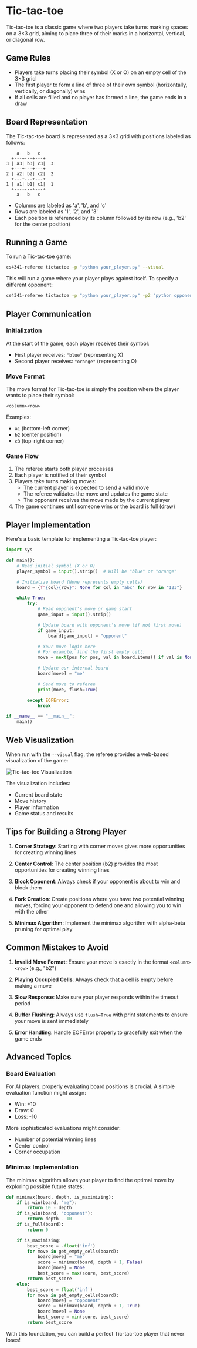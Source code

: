 # Tic-tac-toe

Tic-tac-toe is a classic game where two players take turns marking spaces on a 3×3 grid, aiming to place three of their marks in a horizontal, vertical, or diagonal row.

## Game Rules

- Players take turns placing their symbol (X or O) on an empty cell of the 3×3 grid
- The first player to form a line of three of their own symbol (horizontally, vertically, or diagonally) wins
- If all cells are filled and no player has formed a line, the game ends in a draw

## Board Representation

The Tic-tac-toe board is represented as a 3×3 grid with positions labeled as follows:

```
    a   b   c
  +---+---+---+
3 | a3| b3| c3|  3
  +---+---+---+
2 | a2| b2| c2|  2
  +---+---+---+
1 | a1| b1| c1|  1
  +---+---+---+
    a   b   c
```

- Columns are labeled as 'a', 'b', and 'c'
- Rows are labeled as '1', '2', and '3'
- Each position is referenced by its column followed by its row (e.g., 'b2' for the center position)

## Running a Game

To run a Tic-tac-toe game:

```bash
cs4341-referee tictactoe -p "python your_player.py" --visual
```

This will run a game where your player plays against itself. To specify a different opponent:

```bash
cs4341-referee tictactoe -p "python your_player.py" -p2 "python opponent_player.py" --visual
```

## Player Communication

### Initialization

At the start of the game, each player receives their symbol:

- First player receives: `"blue"` (representing X)
- Second player receives: `"orange"` (representing O)

### Move Format

The move format for Tic-tac-toe is simply the position where the player wants to place their symbol:

```
<column><row>
```

Examples:

- `a1` (bottom-left corner)
- `b2` (center position)
- `c3` (top-right corner)

### Game Flow

1. The referee starts both player processes
2. Each player is notified of their symbol
3. Players take turns making moves:
   - The current player is expected to send a valid move
   - The referee validates the move and updates the game state
   - The opponent receives the move made by the current player
4. The game continues until someone wins or the board is full (draw)

## Player Implementation

Here's a basic template for implementing a Tic-tac-toe player:

```python
import sys

def main():
    # Read initial symbol (X or O)
    player_symbol = input().strip()  # Will be "blue" or "orange"

    # Initialize board (None represents empty cells)
    board = {f"{col}{row}": None for col in "abc" for row in "123"}

    while True:
        try:
            # Read opponent's move or game start
            game_input = input().strip()

            # Update board with opponent's move (if not first move)
            if game_input:
                board[game_input] = "opponent"

            # Your move logic here
            # For example, find the first empty cell:
            move = next(pos for pos, val in board.items() if val is None)

            # Update our internal board
            board[move] = "me"

            # Send move to referee
            print(move, flush=True)

        except EOFError:
            break

if __name__ == "__main__":
    main()
```

## Web Visualization

When run with the `--visual` flag, the referee provides a web-based visualization of the game:

![Tic-tac-toe Visualization](../assets/tictactoe-viz.png)

The visualization includes:

- Current board state
- Move history
- Player information
- Game status and results

## Tips for Building a Strong Player

1. **Corner Strategy**: Starting with corner moves gives more opportunities for creating winning lines

2. **Center Control**: The center position (b2) provides the most opportunities for creating winning lines

3. **Block Opponent**: Always check if your opponent is about to win and block them

4. **Fork Creation**: Create positions where you have two potential winning moves, forcing your opponent to defend one and allowing you to win with the other

5. **Minimax Algorithm**: Implement the minimax algorithm with alpha-beta pruning for optimal play

## Common Mistakes to Avoid

1. **Invalid Move Format**: Ensure your move is exactly in the format `<column><row>` (e.g., "b2")

2. **Playing Occupied Cells**: Always check that a cell is empty before making a move

3. **Slow Response**: Make sure your player responds within the timeout period

4. **Buffer Flushing**: Always use `flush=True` with print statements to ensure your move is sent immediately

5. **Error Handling**: Handle EOFError properly to gracefully exit when the game ends

## Advanced Topics

### Board Evaluation

For AI players, properly evaluating board positions is crucial. A simple evaluation function might assign:

- Win: +10
- Draw: 0
- Loss: -10

More sophisticated evaluations might consider:

- Number of potential winning lines
- Center control
- Corner occupation

### Minimax Implementation

The minimax algorithm allows your player to find the optimal move by exploring possible future states:

```python
def minimax(board, depth, is_maximizing):
    if is_win(board, "me"):
        return 10 - depth
    if is_win(board, "opponent"):
        return depth - 10
    if is_full(board):
        return 0

    if is_maximizing:
        best_score = -float('inf')
        for move in get_empty_cells(board):
            board[move] = "me"
            score = minimax(board, depth + 1, False)
            board[move] = None
            best_score = max(score, best_score)
        return best_score
    else:
        best_score = float('inf')
        for move in get_empty_cells(board):
            board[move] = "opponent"
            score = minimax(board, depth + 1, True)
            board[move] = None
            best_score = min(score, best_score)
        return best_score
```

With this foundation, you can build a perfect Tic-tac-toe player that never loses!
